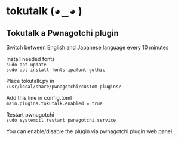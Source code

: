 # tokutalk (◕‿◕ )
## Tokutalk a Pwnagotchi plugin
Switch between English and Japanese language every 10 minutes  
  
Install needed fonts  
`sudo apt update`  
`sudo apt install fonts-ipafont-gothic`
  
Place tokutalk.py in  
`/usr/local/share/pwnagotchi/custom-plugins/`  
  
Add this line in config.toml  
`main.plugins.tokutalk.enabled = true`  
  
Restart pwnagotchi  
`sudo systemctl restart pwnagotchi.service`  
  
You can enable/disable the plugin via pwnagotchi plugin web panel  
